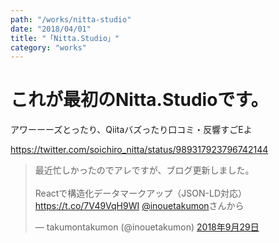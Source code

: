 ```yaml
---
path: "/works/nitta-studio"
date: "2018/04/01"
title: "「Nitta.Studio」"
category: "works"
---
```


# これが最初のNitta.Studioです。
アワーーーズとったり、Qiitaバズったり口コミ・反響すごEよ

https://twitter.com/soichiro_nitta/status/989317923796742144

<blockquote class="twitter-tweet" data-lang="ja">
  <p lang="ja" dir="ltr">
    最近忙しかったのでアレですが、ブログ更新しました。<br><br>
    Reactで構造化データマークアップ（JSON-LD対応）
    <a href="https://t.co/7V49VqH9WI">https://t.co/7V49VqH9WI</a>
    <a href="https://twitter.com/inouetakumon?ref_src=twsrc%5Etfw">@inouetakumon</a>さんから
  </p>
  &mdash;
  takumontakumon (@inouetakumon)
  <a href="https://twitter.com/inouetakumon/status/1046062825037344770?ref_src=twsrc%5Etfw">2018年9月29日</a>
</blockquote>